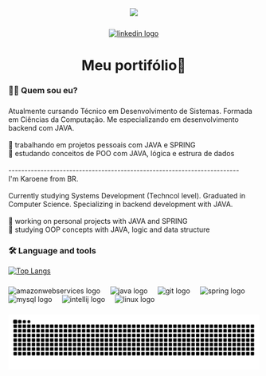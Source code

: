 <div align="center">
  <img height="200" src="https://media.giphy.com/media/AbDb2PniluFwY/giphy.gif"  />
</div>

###

<div align="center">
  <a href="https://www.linkedin.com/in/karoene-mendonca/" target="_blank">
    <img src="https://img.shields.io/static/v1?message=LinkedIn&logo=linkedin&label=&color=0077B5&logoColor=white&labelColor=&style=for-the-badge" height="25" alt="linkedin logo"  />
  </a>
</div>

###


<h1 align="center">Meu portifólio👋</h1>

###

<h3 align="left">👩‍💻  Quem sou eu?</h3>

###

<p align="left">Atualmente cursando Técnico em Desenvolvimento de Sistemas. Formada em Ciências da Computação. Me especializando em desenvolvimento backend com JAVA.<br><br>🔭 trabalhando em projetos pessoais com JAVA e SPRING<br>🌱  estudando conceitos de POO com JAVA, lógica e estrura de dados<br><br>------------------------------------------------------------------------<br>I'm Karoene from BR.<br><br>Currently studying Systems Development (Techncol level). Graduated in Computer Science. Specializing in backend development with JAVA.<br><br>🔭 working on personal projects with JAVA and SPRING<br>🌱 studying OOP concepts with JAVA, logic and data structure</p>

###

<h3 align="left">🛠 Language and tools</h3>


[![Top Langs](https://github-readme-stats.vercel.app/api/top-langs/?username=karoene&theme=radical&hide=PlpgSQL,jupyter%20notebook,html)](https://github.com/anuraghazra/github-readme-stats)



###

<div align="left">
  <img src="https://cdn.jsdelivr.net/gh/devicons/devicon/icons/amazonwebservices/amazonwebservices-line-wordmark.svg" height="40" alt="amazonwebservices logo"  />
  <img width="12" />
  <img src="https://cdn.jsdelivr.net/gh/devicons/devicon/icons/java/java-original.svg" height="40" alt="java logo"  />
  <img width="12" />
  <img src="https://cdn.jsdelivr.net/gh/devicons/devicon/icons/git/git-original.svg" height="40" alt="git logo"  />
  <img width="12" />
  <img src="https://cdn.jsdelivr.net/gh/devicons/devicon/icons/spring/spring-original.svg" height="40" alt="spring logo"  />
  <img width="12" />
  <img src="https://cdn.jsdelivr.net/gh/devicons/devicon/icons/mysql/mysql-original.svg" height="40" alt="mysql logo"  />
  <img width="12" />
  <img src="https://cdn.jsdelivr.net/gh/devicons/devicon/icons/intellij/intellij-original.svg" height="40" alt="intellij logo"  />
  <img width="12" />
  <img src="https://cdn.jsdelivr.net/gh/devicons/devicon/icons/linux/linux-original.svg" height="40" alt="linux logo"  />
</div>

###

<img src="https://raw.githubusercontent.com/Karoene/Karoene/output/snake.svg" alt="Snake animation" />

###

